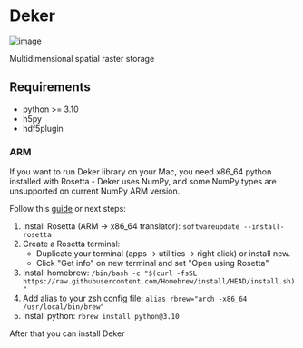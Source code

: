 # Deker
![image](https://upload.wikimedia.org/wikipedia/commons/thumb/d/d2/10-cube.svg/480px-10-cube.svg.png)

Multidimensional spatial raster storage
## Requirements
- python >= 3.10
- h5py
- hdf5plugin

### ARM

If you want to run Deker library on your Mac, 
you need x86_64 python installed with Rosetta - Deker uses NumPy,
and some NumPy types are unsupported on current NumPy ARM version.  

Follow this [guide](https://towardsdatascience.com/how-to-use-manage-multiple-python-versions-on-an-apple-silicon-m1-mac-d69ee6ed0250) or next steps:
1. Install Rosetta (ARM -> x86_64 translator): `softwareupdate --install-rosetta`
2. Create a Rosetta terminal: 
   - Duplicate your terminal (apps -> utilities -> right click) or install new.   
   - Click "Get info" on new terminal and set "Open using Rosetta"  
3. Install homebrew: `/bin/bash -c "$(curl -fsSL https://raw.githubusercontent.com/Homebrew/install/HEAD/install.sh)"`  
4. Add alias to your zsh config file: `alias rbrew="arch -x86_64 /usr/local/bin/brew"`  
5. Install python: `rbrew install python@3.10`  

After that you can install Deker   
